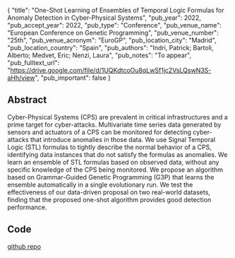 {
  "title": "One-Shot Learning of Ensembles of Temporal Logic Formulas for Anomaly Detection in Cyber-Physical Systems",
  "pub_year": 2022,
  "pub_accept_year": 2022,
  "pub_type": "Conference",
  "pub_venue_name": "European Conference on Genetic Programming",
  "pub_venue_number": "25th",
  "pub_venue_acronym": "EuroGP",
  "pub_location_city": "Madrid",
  "pub_location_country": "Spain",
  "pub_authors": "Indri, Patrick; Bartoli, Alberto; Medvet, Eric; Nenzi, Laura",
  "pub_notes": "To appear",
  "pub_fulltext_url": "https://drive.google.com/file/d/1UQKdtcoOu8qLwSf1jc2VsLQswN3S-aHh/view",
  "pub_important": false
}

## Abstract
Cyber-Physical Systems (CPS) are prevalent in critical infrastructures and a prime target for cyber-attacks. Multivariate time series data generated by sensors and actuators of a CPS can be monitored for detecting cyber-attacks that introduce anomalies in those data. We use Signal Temporal Logic (STL) formulas to tightly describe the normal behavior of a CPS, identifying data instances that do not satisfy the formulas as anomalies. We learn an ensemble of STL formulas based on observed data, without any specific knowledge of the CPS being monitored. We propose an algorithm based on Grammar-Guided Genetic Programming (G3P) that learns the ensemble automatically in a single evolutionary run. We test the effectiveness of our data-driven proposal on two real-world datasets, finding that the proposed one-shot algorithm provides good detection performance.
## Code
[github repo](https://github.com/pindri/OneShot-ensemble-learning-anomaly-detection-MTS)